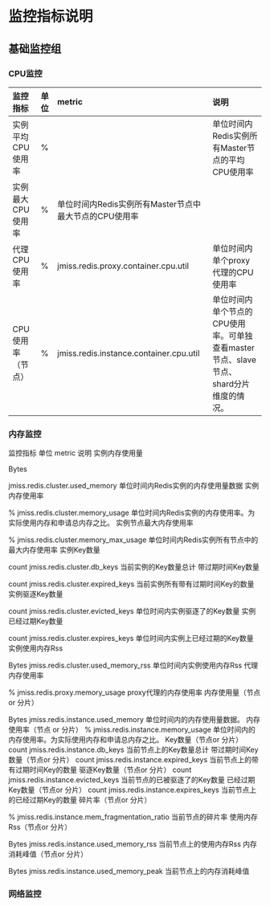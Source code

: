 #  监控指标说明

##   基础监控组

###   CPU监控

|   监控指标   |  单位   | metric	  |   说明   | 
| :--- | :---  |:---  |:---  |
| 	实例平均CPU使用率  | 	%	   |   | 单位时间内Redis实例所有Master节点的平均CPU使用率  | 
| 	实例最大CPU使用率   |   %	   |   单位时间内Redis实例所有Master节点中最大节点的CPU使用率   |   
| 	代理CPU使用率   |   %	   |   jmiss.redis.proxy.container.cpu.util   |   单位时间内单个proxy代理的CPU使用率   |   
| 	CPU使用率（节点）   |   %	   |   jmiss.redis.instance.container.cpu.util   |   单位时间内单个节点的CPU使用率。可单独查看master节点、slave节点、shard分片维度的情况。   |   


###  内存监控


监控指标	单位	metric	说明
实例内存使用量

Bytes

jmiss.redis.cluster.used_memory	单位时间内Redis实例的内存使用量数据
实例内存使用率

%	jmiss.redis.cluster.memory_usage	单位时间内Redis实例的内存使用率。为实际使用内存和申请总内存之比。
实例节点最大内存使用率

%	jmiss.redis.cluster.memory_max_usage	单位时间内Redis实例所有节点中的最大内存使用率
实例Key数量

count	jmiss.redis.cluster.db_keys	当前实例的Key数量总计
带过期时间Key数量

count	jmiss.redis.cluster.expired_keys	当前实例所有带有过期时间Key的数量
实例驱逐Key数量

count	jmiss.redis.cluster.evicted_keys	单位时间内实例驱逐了的Key数量
实例已经过期Key数量

count	jmiss.redis.cluster.expires_keys	单位时间内实例上已经过期的Key数量
实例使用内存Rss

Bytes	jmiss.redis.cluster.used_memory_rss	单位时间内实例使用内存Rss
代理内存使用率

%	jmiss.redis.proxy.memory_usage	proxy代理的内存使用率
内存使用量（节点or 分片）

Bytes	jmiss.redis.instance.used_memory	单位时间内的内存使用量数据。
内存使用率（节点 or 分片）	%	jmiss.redis.instance.memory_usage	单位时间内的内存使用率。为实际使用内存和申请总内存之比。
Key数量（节点or 分片）	count	jmiss.redis.instance.db_keys	当前节点上的Key数量总计
带过期时间Key数量（节点or 分片）	count	jmiss.redis.instance.expired_keys	当前节点上的带有过期时间Key的数量
驱逐Key数量（节点or 分片）	count	jmiss.redis.instance.evicted_keys	当前节点的已被驱逐了的Key数量
已经过期Key数量（节点or 分片）	count	jmiss.redis.instance.expires_keys	当前节点上的已经过期Key的数量
碎片率（节点or 分片）

%	jmiss.redis.instance.mem_fragmentation_ratio	当前节点的碎片率
使用内存Rss（节点or 分片）

Bytes	jmiss.redis.instance.used_memory_rss	当前节点上的使用内存Rss
内存消耗峰值（节点or 分片）

Bytes	jmiss.redis.instance.used_memory_peak	当前节点上的内存消耗峰值


###  网络监控



